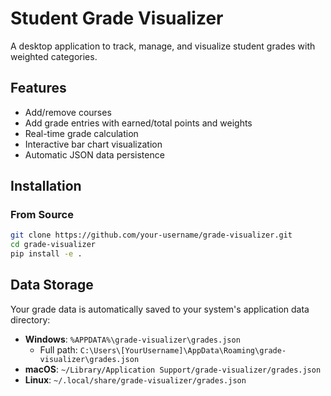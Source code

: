 # Student Grade Visualizer

A desktop application to track, manage, and visualize student grades with weighted categories.

## Features
- Add/remove courses
- Add grade entries with earned/total points and weights
- Real-time grade calculation
- Interactive bar chart visualization
- Automatic JSON data persistence

## Installation

### From Source
```bash
git clone https://github.com/your-username/grade-visualizer.git
cd grade-visualizer
pip install -e .
```

## Data Storage

Your grade data is automatically saved to your system's application data directory:

- **Windows**: `%APPDATA%\grade-visualizer\grades.json`
  - Full path: `C:\Users\[YourUsername]\AppData\Roaming\grade-visualizer\grades.json`
- **macOS**: `~/Library/Application Support/grade-visualizer/grades.json`
- **Linux**: `~/.local/share/grade-visualizer/grades.json`
